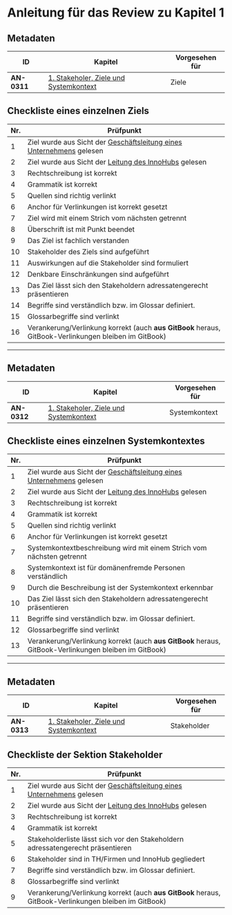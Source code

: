 # Anleitung für das Review zu Kapitel 1

## Metadaten
| ID | Kapitel | Vorgesehen für |
|---|---|---|
| <a name="AN-0311">**AN-0311**</a> | [1. Stakeholer, Ziele und Systemkontext](../../01.-stakeholer-ziele-und-systemkontext.md) | Ziele |

## Checkliste eines einzelnen Ziels
| Nr\. | Prüfpunkt |
|---|---|
|  1 | Ziel wurde aus Sicht der [Geschäftsleitung eines Unternehmens](../../01.-stakeholer-ziele-und-systemkontext.md#131-perspektivenbasiertes-lesen) gelesen |
|  2 | Ziel wurde aus Sicht der [Leitung des InnoHubs](../../01.-stakeholer-ziele-und-systemkontext.md#131-perspektivenbasiertes-lesen) gelesen |
|  3 | Rechtschreibung ist korrekt |
|  4 | Grammatik ist korrekt |
|  5 | Quellen sind richtig verlinkt |
|  6 | Anchor für Verlinkungen ist korrekt gesetzt |
|  7 | Ziel wird mit einem Strich vom nächsten getrennt |
|  8 | Überschrift ist mit Punkt beendet |
|  9 | Das Ziel ist fachlich verstanden |
| 10 | Stakeholder des Ziels sind aufgeführt |
| 11 | Auswirkungen auf die Stakeholder sind formuliert |
| 12 | Denkbare Einschränkungen sind aufgeführt |
| 13 | Das Ziel lässt sich den Stakeholdern adressatengerecht präsentieren |
| 14 | Begriffe sind verständlich bzw. im Glossar definiert. |
| 15 | Glossarbegriffe sind verlinkt |
| 16 | Verankerung/Verlinkung korrekt (auch **aus GitBook** heraus, GitBook-Verlinkungen bleiben im GitBook) |

---

## Metadaten
| ID | Kapitel | Vorgesehen für |
|---|---|---|
| <a name="AN-0312">**AN-0312**</a> | [1. Stakeholer, Ziele und Systemkontext](../../01.-stakeholer-ziele-und-systemkontext.md) | Systemkontext |

## Checkliste eines einzelnen Systemkontextes
| Nr\. | Prüfpunkt |
|---|---|
| 1 | Ziel wurde aus Sicht der [Geschäftsleitung eines Unternehmens](../../01.-stakeholer-ziele-und-systemkontext.md#131-perspektivenbasiertes-lesen) gelesen |
| 2 | Ziel wurde aus Sicht der [Leitung des InnoHubs](../../01.-stakeholer-ziele-und-systemkontext.md#131-perspektivenbasiertes-lesen) gelesen |
| 3 | Rechtschreibung ist korrekt |
| 4 | Grammatik ist korrekt |
| 5 | Quellen sind richtig verlinkt |
| 6 | Anchor für Verlinkungen ist korrekt gesetzt |
| 7 | Systemkontextbeschreibung wird mit einem Strich vom nächsten getrennt |
| 8 | Systemkontext ist für domänenfremde Personen verständlich |
| 9 | Durch die Beschreibung ist der Systemkontext erkennbar |
|10 | Das Ziel lässt sich den Stakeholdern adressatengerecht präsentieren |
| 11 | Begriffe sind verständlich bzw. im Glossar definiert. |
| 12 | Glossarbegriffe sind verlinkt |
| 13 | Verankerung/Verlinkung korrekt (auch **aus GitBook** heraus, GitBook-Verlinkungen bleiben im GitBook) |

---

## Metadaten
| ID | Kapitel | Vorgesehen für |
|---|---|---|
| <a name="AN-0313">**AN-0313**</a> | [1. Stakeholer, Ziele und Systemkontext](../../01.-stakeholer-ziele-und-systemkontext.md) | Stakeholder |

## Checkliste der Sektion Stakeholder
| Nr\. | Prüfpunkt |
|---|---|
| 1 | Ziel wurde aus Sicht der [Geschäftsleitung eines Unternehmens](../../01.-stakeholer-ziele-und-systemkontext.md#131-perspektivenbasiertes-lesen) gelesen |
| 2 | Ziel wurde aus Sicht der [Leitung des InnoHubs](../../01.-stakeholer-ziele-und-systemkontext.md#131-perspektivenbasiertes-lesen) gelesen |
| 3 | Rechtschreibung ist korrekt |
| 4 | Grammatik ist korrekt |
| 5 | Stakeholderliste lässt sich vor den Stakeholdern adressatengerecht präsentieren |
| 6 | Stakeholder sind in TH/Firmen und InnoHub gegliedert |
| 7 | Begriffe sind verständlich bzw. im Glossar definiert. |
| 8 | Glossarbegriffe sind verlinkt |
| 9 | Verankerung/Verlinkung korrekt (auch **aus GitBook** heraus, GitBook-Verlinkungen bleiben im GitBook) |
